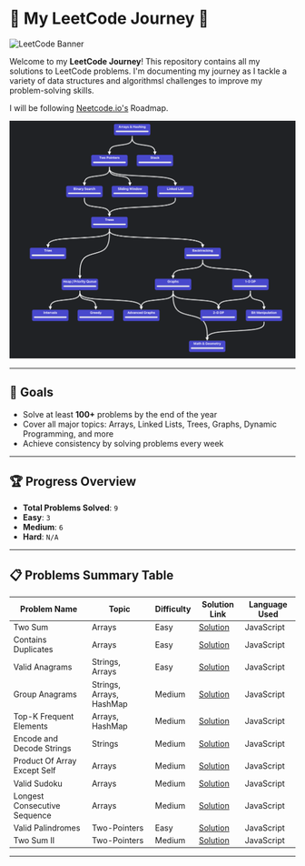 # 🚀 My LeetCode Journey 🚀

<img src="https://miro.medium.com/v2/resize:fit:4800/format:webp/1*gBkMCGTAdSk4tu17SCa7RQ.png" alt="LeetCode Banner" width="1000">

Welcome to my **LeetCode Journey**! This repository contains all my solutions to LeetCode problems. I'm documenting my journey as I tackle a variety of data structures and algorithmsl challenges to improve my problem-solving skills.

I will be following [Neetcode.io's](https://neetcode.io/roadmap) Roadmap.

<img src="./assets/roadmap.png" alt="Neetcode Roadmap" width="1000">

---

## 🧠 **Goals**

-   Solve at least **100+** problems by the end of the year
-   Cover all major topics: Arrays, Linked Lists, Trees, Graphs, Dynamic Programming, and more
-   Achieve consistency by solving problems every week

---

## 🏆 **Progress Overview**

-   **Total Problems Solved**: `9`
-   **Easy**: `3`
-   **Medium**: `6`
-   **Hard**: `N/A`

---

## 📋 **Problems Summary Table**

| Problem Name                 | Topic                    | Difficulty | Solution Link                                                   | Language Used |
| ---------------------------- | ------------------------ | ---------- | --------------------------------------------------------------- | ------------- |
| Two Sum                      | Arrays                   | Easy       | [Solution](./arrays/easy/1-two-sum.js)                          | JavaScript    |
| Contains Duplicates          | Arrays                   | Easy       | [Solution](./arrays/easy/217-contains-duplicates.js)            | JavaScript    |
| Valid Anagrams               | Strings, Arrays          | Easy       | [Solution](./arrays/easy/242-valid-anagrams.js)                 | JavaScript    |
| Group Anagrams               | Strings, Arrays, HashMap | Medium     | [Solution](./arrays/medium/49-group-anagrams.js)                | JavaScript    |
| Top-K Frequent Elements      | Arrays, HashMap          | Medium     | [Solution](./arrays/medium/347-topk-frequent.js)                | JavaScript    |
| Encode and Decode Strings    | Strings                  | Medium     | [Solution](./strings/medium/271-encode-decode-strings.js)       | JavaScript    |
| Product Of Array Except Self | Arrays                   | Medium     | [Solution](./arrays/medium/238-product-of-array-except-self.js) | JavaScript    |
| Valid Sudoku                 | Arrays                   | Medium     | [Solution](./arrays/medium/36-valid-sudoku.js)                  | JavaScript    |
| Longest Consecutive Sequence | Arrays                   | Medium     | [Solution](./arrays/medium/128-longest-consecutive-sequence.js) | JavaScript    |
| Valid Palindromes            | Two-Pointers             | Easy       | [Solution](./two-pointers/easy/125-valid-palindrome.js)         | JavaScript    |
| Two Sum II                   | Two-Pointers             | Medium     | [Solution](./two-pointers/medium/167-TwoSumII.js)               | JavaScript    |

---
